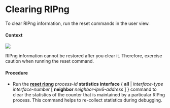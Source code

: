Clearing RIPng
==============

To clear RIPng information, run the reset commands in the
user view.

#### Context

![](../../../../public_sys-resources/notice_3.0-en-us.png) 

RIPng information cannot be restored
after you clear it. Therefore, exercise caution when running the reset
command.



#### Procedure

* Run the [**reset ripng**](cmdqueryname=reset+ripng) *process-id* **statistics** **interface** { **all** | *interface-type interface-number* [ **neighbor** *neighbor-ipv6-address* ]
  } command to clear the statistics of the counter that is maintained
  by a particular RIPng process. This command helps to re-collect statistics
  during debugging.